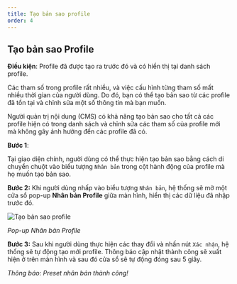```yaml
---
title: Tạo bản sao profile
order: 4
---
```


## Tạo bản sao Profile

**Điều kiện**: Profile đã được tạo ra trước đó và có hiển thị tại danh sách profile.

Các tham số trong profile rất nhiều, và việc cấu hình từng tham số mất nhiều thời gian của người dùng. Do đó, bạn có thể tạo bản sao từ các profile đã tồn tại và chỉnh sửa một số thông tin mà bạn muốn.

Người quản trị nội dung (CMS) có khả năng tạo bản sao cho tất cả các profile hiện có trong danh sách và chỉnh sửa các tham số của profile mới mà không gây ảnh hưởng đến các profile đã có.

**Bước 1**:

Tại giao diện chính, người dùng có thể thực hiện tạo bản sao bằng cách di chuyển chuột vào biểu tượng `Nhân bản` trong cột hành động của profile mà họ muốn tạo bản sao.

**Bước 2:** Khi người dùng nhấp vào biểu tượng `Nhân bản`, hệ thống sẽ mở một cửa sổ pop-up **Nhân bản Profile** giữa màn hình, hiển thị các dữ liệu đã nhập trước đó.

![Tạo bản sao profile](/images/media-live/profile/duplicate.PNG)


*Pop-up Nhân bản Profile*

**Bước 3:** Sau khi người dùng thực hiện các thay đổi và nhấn nút `Xác nhận`, hệ thống sẽ tự động tạo mới profile. Thông báo cập nhật thành công sẽ xuất hiện ở trên màn hình và sau đó cửa sổ sẽ tự động đóng sau 5 giây.

<!-- ![]() -->

*Thông báo: Preset nhân bản thành công!*